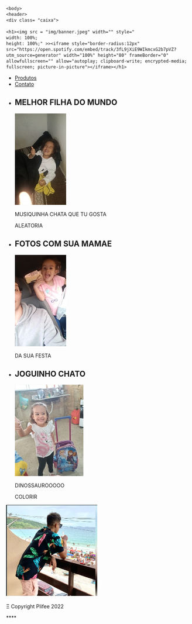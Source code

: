 <!DOCTYPE html>
<html>
	<head>
		<meta charset = "UTF-8">
		<title> MELHOR FILHA DO MUNDO </title>
	<link rel="stylesheet" href="Produtos.css" >
	<link rel="stylesheet" href="reset.css" >
	</head>

	<body>
	<header>
	<div class= "caixa">

	<h1><img src = "img/banner.jpeg" width="" style="
    width: 100%;
    height: 100%;" >><iframe style="border-radius:12px" src="https://open.spotify.com/embed/track/3fL9jXiE9WIkmcxG2b7pVZ?utm_source=generator" width="100%" height="80" frameBorder="0" allowfullscreen="" allow="autoplay; clipboard-write; encrypted-media; fullscreen; picture-in-picture"></iframe></h1>

<nav>
		<ul>
		<li><a href= "https://www.youtube.com/watch?v=vc3vqyftPyg"> Produtos</a></li>
		<li><a href="">Contato</a></li>
	</ul>
	</nav>
	</div>
	 </header>
<main>
	<ul class="produtos">

<li>
	<h2>MELHOR FILHA DO MUNDO</h2>
	<a href= "https://www.youtube.com/watch?v=-h2p-o1Tn-0"> <img src="img/logo1.jpeg"></a>
	<p class="produto-preco">MUSIQUINHA CHATA QUE TU GOSTA</p>
	<p class="produto-preco">ALEATORIA</p>
</li>
<li>
	<h2>FOTOS COM SUA MAMAE </h2>
	<a href= "https://youtu.be/j0pRJ3BA9Cg"><img src="img/logo2.jpeg"></a>
	<p class="produto-preco">DA SUA FESTA </p>

</li>
<li>
	<h2>JOGUINHO CHATO</h2>
	<a href= "https://www.colorir-online.com/colorir-dinossauros/tyrannosaurus/index.php"><img src="img/logo4.jpeg"></a>
	<p class="produto-preco">DINOSSAUROOOOO</p>
	<p>COLORIR</p>

</li>
</ul>
</main>	
<footer>
	<img src="img/viado.png">
	<p class: final>&Xi; Copyright Plifee 2022
</footer>
</body>
</html>****
